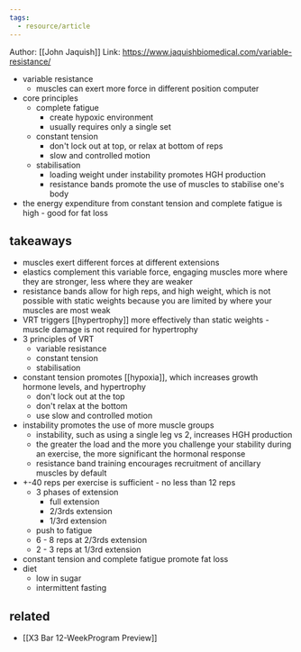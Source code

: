 ```yaml
---
tags:
  - resource/article
---
```

Author: [[John Jaquish]]
Link: https://www.jaquishbiomedical.com/variable-resistance/

- variable resistance
	- muscles can exert more force in different position computer
- core principles
	- complete fatigue
		- create hypoxic environment
		- usually requires only a single set
	- constant tension
		- don't lock out at top, or relax at bottom of reps
		- slow and controlled motion
	- stabilisation
		- loading weight under instability promotes HGH production
		- resistance bands promote the use of muscles to stabilise one's body
- the energy expenditure from constant tension and complete fatigue is high - good for fat loss
## takeaways

- muscles exert different forces at different extensions
- elastics complement this variable force, engaging muscles more where they are stronger, less where they are weaker
- resistance bands allow for high reps, and high weight, which is not possible with static weights because you are limited by where your muscles are most weak
- VRT triggers [[hypertrophy]] more effectively than static weights - muscle damage is not required for hypertrophy 
- 3 principles of VRT
	- variable resistance
	- constant tension
	- stabilisation
- constant tension promotes [[hypoxia]], which increases growth hormone levels, and hypertrophy
	- don't lock out at the top
	- don't relax at the bottom
	- use slow and controlled motion
- instability promotes the use of more muscle groups
	- instability, such as using a single leg vs 2, increases HGH production
	- the greater the load and the more you challenge your stability during an exercise, the more significant the hormonal response
	- resistance band training encourages recruitment of ancillary muscles by default
- +-40 reps per exercise is sufficient - no less than 12 reps 
	- 3 phases of extension
		- full extension
		- 2/3rds extension
		- 1/3rd extension
	- push to fatigue
	- 6 - 8 reps at 2/3rds extension
	- 2 - 3 reps at 1/3rd extension
- constant tension and complete fatigue promote fat loss
- diet
	- low in sugar
	- intermittent fasting

## related

- [[X3 Bar 12-WeekProgram Preview]]
